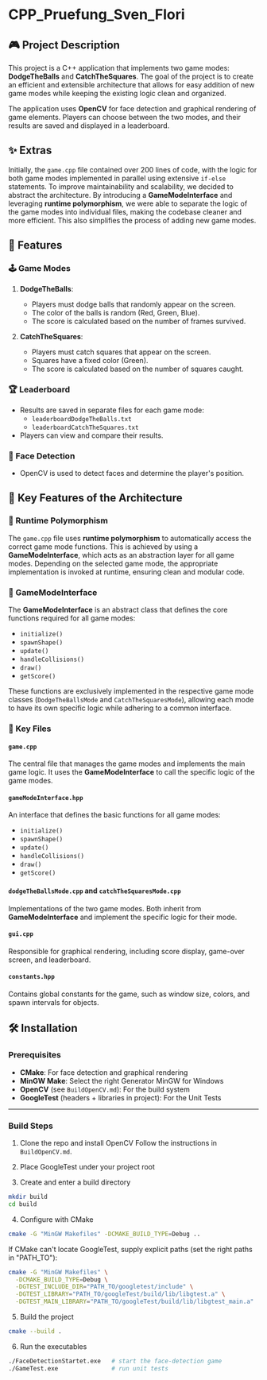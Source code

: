 # CPP_Pruefung_Sven_Flori

## 🎮 Project Description

This project is a C++ application that implements two game modes: **DodgeTheBalls** and **CatchTheSquares**. The goal of the project is to create an efficient and extensible architecture that allows for easy addition of new game modes while keeping the existing logic clean and organized.

The application uses **OpenCV** for face detection and graphical rendering of game elements. Players can choose between the two modes, and their results are saved and displayed in a leaderboard.


## ✨ Extras

Initially, the `game.cpp` file contained over 200 lines of code, with the logic for both game modes implemented in parallel using extensive `if-else` statements. To improve maintainability and scalability, we decided to abstract the architecture. By introducing a **GameModeInterface** and leveraging **runtime polymorphism**, we were able to separate the logic of the game modes into individual files, making the codebase cleaner and more efficient. This also simplifies the process of adding new game modes.


## 🧩 Features

### 🕹️ Game Modes
1. **DodgeTheBalls**:
   - Players must dodge balls that randomly appear on the screen.
   - The color of the balls is random (Red, Green, Blue).
   - The score is calculated based on the number of frames survived.

2. **CatchTheSquares**:
   - Players must catch squares that appear on the screen.
   - Squares have a fixed color (Green).
   - The score is calculated based on the number of squares caught.

### 🏆 Leaderboard
- Results are saved in separate files for each game mode:
  - `leaderboardDodgeTheBalls.txt`
  - `leaderboardCatchTheSquares.txt`
- Players can view and compare their results.

### 🧠 Face Detection
- OpenCV is used to detect faces and determine the player's position.


## 🔧 Key Features of the Architecture

### 🚀 Runtime Polymorphism
The `game.cpp` file uses **runtime polymorphism** to automatically access the correct game mode functions. This is achieved by using a **GameModeInterface**, which acts as an abstraction layer for all game modes. Depending on the selected game mode, the appropriate implementation is invoked at runtime, ensuring clean and modular code.

### 🧬 GameModeInterface
The **GameModeInterface** is an abstract class that defines the core functions required for all game modes:
- `initialize()`
- `spawnShape()`
- `update()`
- `handleCollisions()`
- `draw()`
- `getScore()`

These functions are exclusively implemented in the respective game mode classes (`DodgeTheBallsMode` and `CatchTheSquaresMode`), allowing each mode to have its own specific logic while adhering to a common interface.


### 📁 Key Files

#### `game.cpp`
The central file that manages the game modes and implements the main game logic. It uses the **GameModeInterface** to call the specific logic of the game modes.

#### `gameModeInterface.hpp`
An interface that defines the basic functions for all game modes:
- `initialize()`
- `spawnShape()`
- `update()`
- `handleCollisions()`
- `draw()`
- `getScore()`

#### `dodgeTheBallsMode.cpp` and `catchTheSquaresMode.cpp`
Implementations of the two game modes. Both inherit from **GameModeInterface** and implement the specific logic for their mode.

#### `gui.cpp`
Responsible for graphical rendering, including score display, game-over screen, and leaderboard.

#### `constants.hpp`
Contains global constants for the game, such as window size, colors, and spawn intervals for objects.

## 🛠 Installation

### Prerequisites

- **CMake**: For face detection and graphical rendering
- **MinGW Make**: Select the right Generator MinGW for Windows
- **OpenCV** (see `BuildOpenCV.md`): For the build system
- **GoogleTest** (headers + libraries in project): For the Unit Tests

---

### Build Steps

1. Clone the repo and install OpenCV
   Follow the instructions in `BuildOpenCV.md`.

2. Place GoogleTest under your project root

3. Create and enter a build directory
```bash
mkdir build
cd build
```

4. Configure with CMake
```bash
cmake -G "MinGW Makefiles" -DCMAKE_BUILD_TYPE=Debug ..
```
If CMake can't locate GoogleTest, supply explicit paths (set the right paths in "PATH_TO"):
```bash
cmake -G "MinGW Makefiles" \
  -DCMAKE_BUILD_TYPE=Debug \
  -DGTEST_INCLUDE_DIR="PATH_TO/googletest/include" \
  -DGTEST_LIBRARY="PATH_TO/googleTest/build/lib/libgtest.a" \
  -DGTEST_MAIN_LIBRARY="PATH_TO/googleTest/build/lib/libgtest_main.a" ..
```
5. Build the project
```bash
cmake --build .
```

6. Run the executables
```bash
./FaceDetectionStartet.exe   # start the face-detection game
./GameTest.exe               # run unit tests
```
